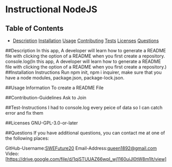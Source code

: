 
  # Instructional NodeJS

  ## Table of Contents
  - [Description](#description)
  [Installation](#installation)
  [Usage](#usage)
  [Contributing](#contributing) 
  [Tests](#tests)
  [Licenses](#licenses)
  [Questions](#questions) 

  ##Description
  In this app, A developer will learn how to generate a README file with clicking the option of a README when you first create a repository.
  console.log(In this app, A developer will learn how to generate a README file with clicking the option of a README when you first create a repository.)
  ##Installation Instructions
  Run npm init, npm i inquirer, make sure that you have a node modules, package.json, package-lock.json.

  ##Usage Information
  To create a README File

  ##Contribution-Guidelines
  Ask to Join

  ##Test-Instructions
  I had to console.log every peice of data so I can catch error and fix them

  ##Licenses
  GNU-GPL-3.0-or-later

  ##Questions
  If you have additional questions, you can contact me at one of the following places:

  GitHub-Username:[SWEFuture20](https://github.com/SWEFuture20)
  Email-Address:[queen1892@gmail.com](https://github.com/SWEFuture20)
  Video:[https://drive.google.com/file/d/1qjSTUUAZ66wpI_wj1160uiJl0tW8m1It/view]
  
